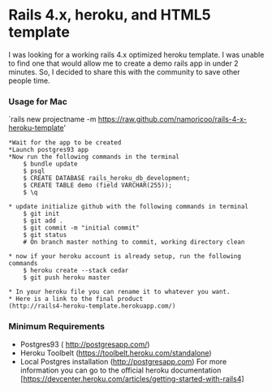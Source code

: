 # Rails 4.x, heroku, and HTML5 template

I was looking for a working rails 4.x optimized heroku template. I was unable to find one
that would allow me to create a demo rails app in under 2 minutes. So, I decided to share this
with the community to save other people time.


### Usage for Mac

`rails new projectname -m https://raw.github.com/namoricoo/rails-4-x-heroku-template'

	*Wait for the app to be created
	*Launch postgres93 app
	*Now run the following commands in the terminal
		$ bundle update
		$ psql 
		$ CREATE DATABASE rails_heroku_db_development;
		$ CREATE TABLE demo (field VARCHAR(255));
		$ \q
	
	* update initialize github with the following commands in terminal	
		$ git init
		$ git add .
		$ git commit -m "initial commit"
		$ git status
		# On branch master nothing to commit, working directory clean
		
	* now if your heroku account is already setup, run the following commands	
		$ heroku create --stack cedar
		$ git push heroku master
		
	* In your heroku file you can rename it to whatever you want.
	* Here is a link to the final product
	(http://rails4-heroku-template.herokuapp.com/)	 

### Minimum Requirements
* Postgres93 ( http://postgresapp.com/)
* Heroku Toolbelt (https://toolbelt.heroku.com/standalone)
* Local Postgres installation (http://postgresapp.com)
For more information you can go to the official heroku documentation
[https://devcenter.heroku.com/articles/getting-started-with-rails4]

